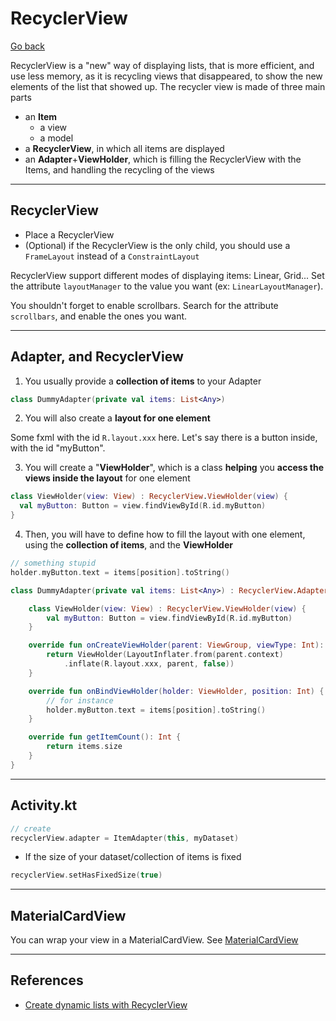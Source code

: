 # RecyclerView

[Go back](../index.md#views)

RecyclerView is a "new" way of displaying lists, that is more efficient, and use less memory, as it is recycling views that disappeared, to show the new elements of the list that showed up. The recycler view is made of three main parts

* an **Item**
  * a view
  * a model
* a **RecyclerView**, in which all items are displayed
* an **Adapter**+**ViewHolder**, which is filling the RecyclerView with the Items, and handling the recycling of the views

<hr class="sl">

## RecyclerView

<div class="row row-cols-md-2 mx-0"><div>

* Place a RecyclerView
* (Optional) if the RecyclerView is the only child, you should use a `FrameLayout` instead of a `ConstraintLayout`
</div><div>

RecyclerView support different modes of displaying items: Linear, Grid... Set the attribute `layoutManager` to the value you want (ex: `LinearLayoutManager`).

You shouldn't forget to enable scrollbars. Search for the attribute `scrollbars`, and enable the ones you want.
</div></div>

<hr class="sr">

## Adapter, and RecyclerView

<div class="row row-cols-md-2 mx-0"><div>

1. You usually provide a **collection of items** to your Adapter

```kotlin
class DummyAdapter(private val items: List<Any>)
```

2. You will also create a **layout for one element**

Some fxml with the id `R.layout.xxx` here. Let's say there is a button inside, with the id "myButton".

3. You will create a "**ViewHolder**", which is a class **helping** you **access the views inside the layout** for one element

```kotlin
class ViewHolder(view: View) : RecyclerView.ViewHolder(view) {
  val myButton: Button = view.findViewById(R.id.myButton)
}
```

4. Then, you will have to define how to fill the layout with one element, using the **collection of items**, and the **ViewHolder**

```kotlin
// something stupid
holder.myButton.text = items[position].toString()
```

</div><div>

```kotlin
class DummyAdapter(private val items: List<Any>) : RecyclerView.Adapter<DummyAdapter.ViewHolder>() {

    class ViewHolder(view: View) : RecyclerView.ViewHolder(view) {
        val myButton: Button = view.findViewById(R.id.myButton)
    }

    override fun onCreateViewHolder(parent: ViewGroup, viewType: Int): ViewHolder {
        return ViewHolder(LayoutInflater.from(parent.context)
            .inflate(R.layout.xxx, parent, false))
    }

    override fun onBindViewHolder(holder: ViewHolder, position: Int) {
        // for instance
        holder.myButton.text = items[position].toString()
    }

    override fun getItemCount(): Int {
        return items.size
    }
}
```
</div></div>

<hr class="sl">

## Activity.kt

```kotlin
// create
recyclerView.adapter = ItemAdapter(this, myDataset)
```

* If the size of your dataset/collection of items is fixed

```kotlin
recyclerView.setHasFixedSize(true)
```

<hr class="sr">

## MaterialCardView

You can wrap your view in a MaterialCardView. See [MaterialCardView](https://developer.android.com/reference/com/google/android/material/card/MaterialCardView)

<hr class="sl">

## References

* [Create dynamic lists with RecyclerView](https://developer.android.com/develop/ui/views/layout/recyclerview)